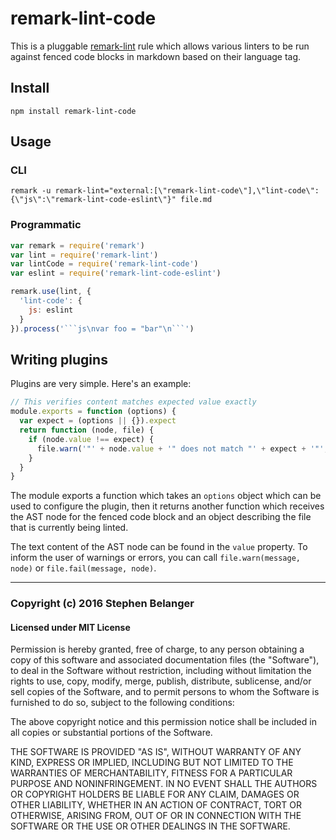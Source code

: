 # remark-lint-code

This is a pluggable [remark-lint](https://github.com/wooorm/remark-lint) rule
which allows various linters to be run against fenced code blocks in markdown
based on their language tag.

## Install

```console
npm install remark-lint-code
```

## Usage

### CLI

```console
remark -u remark-lint="external:[\"remark-lint-code\"],\"lint-code\":{\"js\":\"remark-lint-code-eslint\"}" file.md
```

### Programmatic

```js
var remark = require('remark')
var lint = require('remark-lint')
var lintCode = require('remark-lint-code')
var eslint = require('remark-lint-code-eslint')

remark.use(lint, {
  'lint-code': {
    js: eslint
  }
}).process('```js\nvar foo = "bar"\n```')
```

## Writing plugins

Plugins are very simple. Here's an example:

```js
// This verifies content matches expected value exactly
module.exports = function (options) {
  var expect = (options || {}).expect
  return function (node, file) {
    if (node.value !== expect) {
      file.warn('"' + node.value + '" does not match "' + expect + '"', node)
    }
  }
}
```

The module exports a function which takes an `options` object which can be used
to configure the plugin, then it returns another function which receives the
AST node for the fenced code block and an object describing the file that is
currently being linted.

The text content of the AST node can be found in the
`value` property. To inform the user of warnings or errors, you can call
`file.warn(message, node)` or `file.fail(message, node)`.

---

### Copyright (c) 2016 Stephen Belanger
#### Licensed under MIT License

Permission is hereby granted, free of charge, to any person obtaining a copy of this software and associated documentation files (the "Software"), to deal in the Software without restriction, including without limitation the rights to use, copy, modify, merge, publish, distribute, sublicense, and/or sell copies of the Software, and to permit persons to whom the Software is furnished to do so, subject to the following conditions:

The above copyright notice and this permission notice shall be included in all copies or substantial portions of the Software.

THE SOFTWARE IS PROVIDED "AS IS", WITHOUT WARRANTY OF ANY KIND, EXPRESS OR IMPLIED, INCLUDING BUT NOT LIMITED TO THE WARRANTIES OF MERCHANTABILITY, FITNESS FOR A PARTICULAR PURPOSE AND NONINFRINGEMENT. IN NO EVENT SHALL THE AUTHORS OR COPYRIGHT HOLDERS BE LIABLE FOR ANY CLAIM, DAMAGES OR OTHER LIABILITY, WHETHER IN AN ACTION OF CONTRACT, TORT OR OTHERWISE, ARISING FROM, OUT OF OR IN CONNECTION WITH THE SOFTWARE OR THE USE OR OTHER DEALINGS IN THE SOFTWARE.
